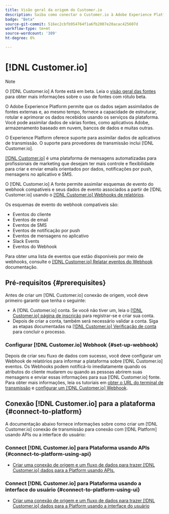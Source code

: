 ```yaml
---
title: Visão geral da origem do Customer.io
description: Saiba como conectar o Customer.io à Adobe Experience Platform usando APIs ou a interface do usuário, aproveitando webhooks
badge: "Beta"
source-git-commit: 516ec2cbfb954764f1a6fb2007e20acac425607d
workflow-type: tm+mt
source-wordcount: '389'
ht-degree: 0%

---
```


# [!DNL Customer.io]

>[!NOTE]
>
>O [!DNL Customer.io] A fonte está em beta. Leia o [visão geral das fontes](../../home.md#terms-and-conditions) para obter mais informações sobre o uso de fontes com rótulo beta.

O Adobe Experience Platform permite que os dados sejam assimilados de fontes externas e, ao mesmo tempo, fornece a capacidade de estruturar, rotular e aprimorar os dados recebidos usando os serviços da plataforma. Você pode assimilar dados de várias fontes, como aplicativos Adobe, armazenamento baseado em nuvem, bancos de dados e muitas outras.

O Experience Platform oferece suporte para assimilar dados de aplicativos de transmissão. O suporte para provedores de transmissão inclui [!DNL Customer.io].

[[!DNL Customer.io]](https://customer.io/) é uma plataforma de mensagens automatizadas para profissionais de marketing que desejam ter mais controle e flexibilidade para criar e enviar emails orientados por dados, notificações por push, mensagens no aplicativo e SMS.

O [!DNL Customer.io] A fonte permite assimilar esquemas de evento do webhook compatíveis e seus dados de evento associados a partir de [!DNL Customer.io] usando o [[!DNL Customer.io] Webhooks de relatórios](https://customer.io/docs/api/webhooks/).

Os esquemas de evento do webhook compatíveis são:

* Eventos do cliente
* Eventos de email
* Eventos de SMS
* Eventos de notificação por push
* Eventos de mensagens no aplicativo
* Slack Events
* Eventos do Webhook

Para obter uma lista de eventos que estão disponíveis por meio de webhooks, consulte o [[!DNL Customer.io] Relatar eventos do Webhook](https://customer.io/docs/webhooks/#events) documentação.

## Pré-requisitos {#prerequisites}

Antes de criar um [!DNL Customer.io] conexão de origem, você deve primeiro garantir que tenha o seguinte:

* A [!DNL Customer.io] conta. Se você não tiver um, leia o [[!DNL Customer.io] página de inscrição](https://fly.customer.io/signup) para registrar-se e criar sua conta.
* Depois de criar a conta, também será necessário validar a conta. Siga as etapas documentadas na [[!DNL Customer.io] Verificação de conta](https://customer.io/docs/account-verification/) para concluir o processo.

### Configurar [!DNL Customer.io] Webhook {#set-up-webhook}

Depois de criar seu fluxo de dados com sucesso, você deve configurar um Webhook de relatórios para informar a plataforma sobre [!DNL Customer.io] eventos. Os Webhooks podem notificá-lo imediatamente quando os atributos do cliente mudarem ou quando as pessoas abrirem suas mensagens e enviar essas informações para sua [!DNL Customer.io] fonte. Para obter mais informações, leia os tutoriais em [obter o URL do terminal de transmissão](../../tutorials/ui/create/marketing-automation/customerio-webhook.md#get-streaming-endpoint) e [configurar um [!DNL Customer.io] Webhook](../../tutorials/ui/create/marketing-automation/customerio-webhook.md#set-up-webhook).

## Conexão [!DNL Customer.io] para a plataforma {#connect-to-platform}

A documentação abaixo fornece informações sobre como criar um [!DNL Customer.io] conexão de transmissão para conexão com [!DNL Platform] usando APIs ou a interface do usuário:

### Connect [!DNL Customer.io] para Plataforma usando APIs {#connect-to-platform-using-api}

* [Criar uma conexão de origem e um fluxo de dados para trazer [!DNL Customer.io] dados para a Platform usando APIs.](../../tutorials/api/create/marketing-automation/customerio-webhook.md)

### Connect [!DNL Customer.io] para Plataforma usando a interface do usuário {#connect-to-platform-using-ui}

* [Criar uma conexão de origem e um fluxo de dados para trazer [!DNL Customer.io] dados para a Platform usando a interface do usuário](../../tutorials/ui/create/marketing-automation/customerio-webhook.md)

